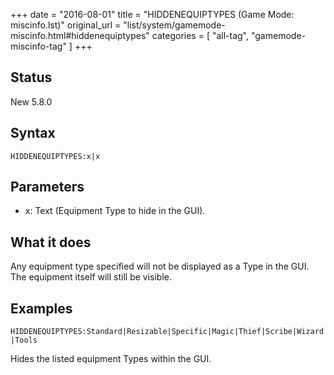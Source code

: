 +++
date = "2016-08-01"
title = "HIDDENEQUIPTYPES (Game Mode: miscinfo.lst)"
original_url = "list/system/gamemode-miscinfo.html#hiddenequiptypes"
categories = [ "all-tag", "gamemode-miscinfo-tag" ]
+++

## Status

New 5.8.0

## Syntax

`HIDDENEQUIPTYPES:x|x`

## Parameters

-   x: Text (Equipment Type to hide in the GUI).



What it does
------------

Any equipment type specified will not be displayed as a Type in the GUI.
The equipment itself will still be visible.

Examples
--------

`HIDDENEQUIPTYPES:Standard|Resizable|Specific|Magic|Thief|Scribe|Wizard|Tools`

Hides the listed equipment Types within the GUI.

